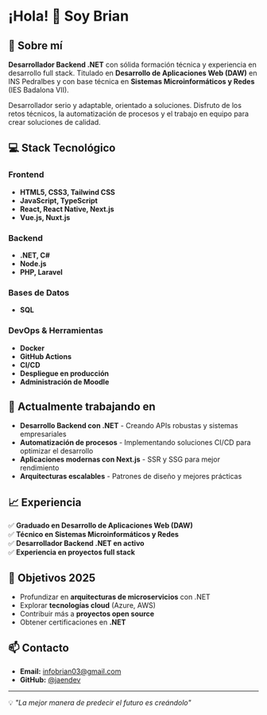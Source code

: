 # ¡Hola! 👋 Soy Brian

## 🚀 Sobre mí

**Desarrollador Backend .NET** con sólida formación técnica y experiencia en desarrollo full stack. Titulado en **Desarrollo de Aplicaciones Web (DAW)** en INS Pedralbes y con base técnica en **Sistemas Microinformáticos y Redes** (IES Badalona VII).

Desarrollador serio y adaptable, orientado a soluciones. Disfruto de los retos técnicos, la automatización de procesos y el trabajo en equipo para crear soluciones de calidad.

## 💻 Stack Tecnológico

### Frontend
- **HTML5, CSS3, Tailwind CSS**
- **JavaScript, TypeScript**
- **React, React Native, Next.js**
- **Vue.js, Nuxt.js**

### Backend
- **.NET, C#**
- **Node.js**
- **PHP, Laravel**

### Bases de Datos
- **SQL**

### DevOps & Herramientas
- **Docker**
- **GitHub Actions**
- **CI/CD**
- **Despliegue en producción**
- **Administración de Moodle**

## 🌱 Actualmente trabajando en

- **Desarrollo Backend con .NET** - Creando APIs robustas y sistemas empresariales
- **Automatización de procesos** - Implementando soluciones CI/CD para optimizar el desarrollo
- **Aplicaciones modernas con Next.js** - SSR y SSG para mejor rendimiento
- **Arquitecturas escalables** - Patrones de diseño y mejores prácticas

## 📈 Experiencia

✅ **Graduado en Desarrollo de Aplicaciones Web (DAW)**  
✅ **Técnico en Sistemas Microinformáticos y Redes**  
✅ **Desarrollador Backend .NET en activo**  
✅ **Experiencia en proyectos full stack**  

## 🎯 Objetivos 2025

- Profundizar en **arquitecturas de microservicios** con .NET
- Explorar **tecnologías cloud** (Azure, AWS)
- Contribuir más a **proyectos open source**
- Obtener certificaciones en **.NET**

## 📫 Contacto

- **Email:** [infobrian03@gmail.com](mailto:infobrian03@gmail.com)
- **GitHub:** [@jaendev](https://github.com/jaendev)

---

💡 *"La mejor manera de predecir el futuro es creándolo"*
